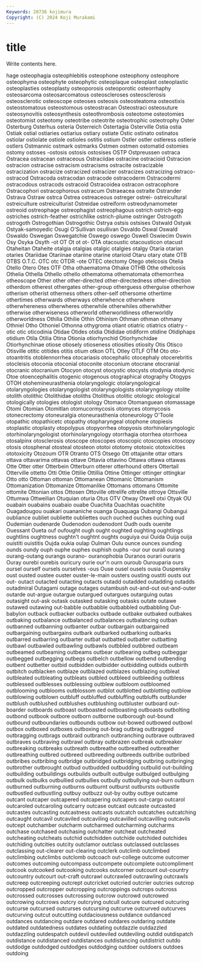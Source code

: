```yaml
---
Keywords: 20736 kojimura
Copyright: (C) 2024 Koji Murakami
---
```


# title

Write contents here.



hage osteophagia osteophlebitis osteophone
osteophony osteophore osteophyma osteophyte osteophytic osteoplaque osteoplast osteoplastic osteoplasties osteoplasty
osteoporosis osteoporotic osteorrhaphy osteosarcoma osteosarcomatous osteoscleroses osteosclerosis osteosclerotic osteoscope osteoses
osteosis osteosteatoma osteostixis osteostomatous osteostomous osteostracan Osteostraci osteosuture osteosynovitis osteosynthesis
osteothrombosis osteotome osteotomies osteotomist osteotomy osteotribe osteotrite osteotrophic osteotrophy Oster
Osterburg Osterhus osteria Osterreich Ostertagia Osterville Ostia ostia Ostiak ostial
ostiaries ostiarius ostiary ostiate Ostic ostinato ostinatos ostiolar ostiolate ostiole
ostioles ostitis ostium Ostler ostler ostleress ostlerie ostlers Ostmannic ostmark
ostmarks Ostmen ostmen ostomatid ostomies ostomy ostoses -ostosis ostosis ostosises
OSTP Ostpreussen ostraca Ostracea ostracean ostraceous Ostraciidae ostracine ostracioid Ostracion
ostracion ostracise ostracism ostracisms ostracite ostracizable ostracization ostracize ostracized ostracizer
ostracizes ostracizing ostraco- ostracod Ostracoda ostracodan ostracode ostracoderm Ostracodermi ostracodous
ostracods ostracoid Ostracoidea ostracon ostracophore Ostracophori ostracophorous ostracum Ostraeacea ostraite
Ostrander Ostrava Ostraw ostrca Ostrea ostreaceous ostreger ostrei- ostreicultural ostreiculture
ostreiculturist Ostreidae ostreiform ostreodynamometer ostreoid ostreophage ostreophagist ostreophagous ostrich ostrich-egg
ostriches ostrich-feather ostrichlike ostrich-plume ostringer Ostrogoth ostrogoth Ostrogothian Ostrogothic Ostrya
ostsis ostsises Ostwald Ostyak Ostyak-samoyedic Osugi O'Sullivan osullivan Osvaldo Oswal
Oswald Oswaldo Oswegan Oswegatchie Oswego oswego Oswell Oswiecim Oswin Osy
Osyka Osyth -ot OT Ot ot ot- OTA otacoustic otacousticon
otacust Otaheitan Otaheite otalgia otalgias otalgic otalgies otalgy Otaria otarian
otaries Otariidae Otariinae otariine otarine otarioid Otaru otary otate OTB
OTBS O.T.C. OTC otc OTDR -ote OTEC otectomy Otego otelcosis
Otelia Otello Otero Otes OTF Otha othaematoma Othake OTHB Othe
othelcosis Othelia Othella Othello othello othematoma othematomata othemorrhea otheoscope Other
other other-directed other-directedness other-direction otherdom otherest othergates other-group otherguess otherguise
otherhow otherism otherist otherness others other-self othersome othertime othertimes otherwards
otherways otherwhence otherwhere otherwhereness otherwheres otherwhile otherwhiles otherwhither otherwise otherwiseness
otherworld otherworldliness otherworldly otherworldness Othilia Othilie Othin Othinism Othman othman
othmany Othniel Otho Othoniel Othonna othygroma otiant otiatric otiatrics otiatry
-otic otic oticodinia Otidae Otides otidia Otididae otidiform otidine Otidiphaps
otidium Otila Otilia Otina Otionia otiorhynchid Otiorhynchidae Otiorhynchinae otiose otiosely
otioseness otiosities otiosity Otis Otisco Otisville otitic otitides otitis otium
otkon OTL Otley OTLF OTM Oto oto- otoantritis otoblennorrhea otocariasis
otocephalic otocephaly otocerebritis otocleisis otoconia otoconial otoconite otoconium otocrane otocranial
otocranic otocranium Otocyon otocyst otocystic otocysts otodynia otodynic Otoe otoencephalitis
otogenic otogenous otographical otography Otogyps OTOH otohemineurasthenia otolaryngologic otolaryngological otolaryngologies
otolaryngologist otolaryngologists otolaryngology otolite otolith otolithic Otolithidae otoliths Otolithus otolitic
otologic otological otologically otologies otologist otology Otomaco Otomanguean otomassage Otomi
Otomian Otomitlan otomucormycosis otomyces otomycosis otonecrectomy otoneuralgia otoneurasthenia otoneurology O'Toole
otopathic otopathicetc otopathy otopharyngeal otophone otopiesis otoplastic otoplasty otopolypus otopyorrhea
otopyosis otorhinolaryngologic otorhinolaryngologist otorhinolaryngology otorrhagia otorrhea otorrhoea otosalpinx otosclerosis otoscope
otoscopes otoscopic otoscopies otoscopy otosis otosphenal otosteal otosteon ototoi ototomy
ototoxic ototoxicities ototoxicity Otozoum OTR Otranto OTS Otsego Ott ottajanite
ottar ottars ottava ottavarima ottavas ottave Ottavia ottavino Ottawa ottawa
ottawas Otte Otter otter Otterbein Otterburn otterer otterhound otters Ottertail
Otterville ottetto Otti Ottie Ottilie Ottillia Ottine Ottinger ottinger ottingkar
Otto otto Ottoman ottoman Ottomanean Ottomanic Ottomanism Ottomanization Ottomanize Ottomanlike
Ottomans ottomans Ottomite ottomite Ottonian ottos Ottosen Ottoville ottrelife ottrelite
ottroye Ottsville Ottumwa Ottweilian Otuquian oturia Otus OTV Otway Otwell
otxi Otyak OU ouabain ouabains ouabaio ouabe Ouachita Ouachitas ouachitite
Ouagadougou ouakari ouananiche ouanga Ouaquaga Oubangi Oubangui oubliance oubliet oubliette
oubliettes ouch ouched ouches ouching oud Oudemian oudenarde Oudenodon oudenodont
Oudh ouds ouenite Ouessant Oueta ouf oufought ough ought oughted
oughting oughtlings oughtlins oughtness oughtn't oughtnt oughts ouguiya oui Ouida
Ouija ouija ouistiti ouistitis Oujda oukia oulap Oulman Oulu ounce
ounces ounding ounds oundy ouph ouphe ouphes ouphish ouphs -our
our ourali ourang ourang-outang ourangs ourano- ouranophobia Ouranos ourari ouraris
Ouray ourebi ourebis ouricury ourie our'n ourn ouroub Ourouparia ours
oursel ourself oursels ourselves -ous Ouse ousel ousels ousia Ouspensky
oust ousted oustee ouster ouster-le-main ousters ousting oustiti ousts out
out- outact outacted outacting outacts outadd outadded outadding outadds outadmiral
Outagami outage outages outambush out-and-out out-and-outer outarde out-argue outargue outargued
outargues outarguing outas outasight out-ask outask outasked outasking outasks outate
outawe outawed outawing out-babble outbabble outbabbled outbabbling Out-babylon outback outbacker
outbacks outbade outbake outbaked outbakes outbaking outbalance outbalanced outbalances outbalancing
outban outbanned outbanning outbanter outbar outbargain outbargained outbargaining outbargains outbark
outbarked outbarking outbarks outbarred outbarring outbarter outbat outbatted outbatter outbatting
outbawl outbawled outbawling outbawls outbbled outbbred outbeam outbeamed outbeaming outbeams
outbear outbearing outbeg outbeggar outbegged outbegging outbegs outbelch outbellow outbend
outbending outbent outbetter outbid outbidden outbidder outbidding outbids outbirth outbitch
outblacken outblaze outblazed outblazes outblazing outbleat outbleated outbleating outbleats outbled
outbleed outbleeding outbless outblessed outblesses outblessing outblew outbloom outbloomed outblooming
outblooms outblossom outblot outblotted outblotting outblow outblowing outblown outbluff outbluffed
outbluffing outbluffs outblunder outblush outblushed outblushes outblushing outbluster outboard out-boarder
outboards outboast outboasted outboasting outboasts outbolting outbond outbook outbore outborn
outborne outborough out-bound outbound outboundaries outbounds outbow out-bowed outbowed outbowl
outbox outboxed outboxes outboxing out-brag outbrag outbragged outbragging outbrags outbraid
outbranch outbranching outbrave outbraved outbraves outbraving outbrawl outbray outbrazen outbreak
outbreaker outbreaking outbreaks outbreath outbreathe outbreathed outbreather outbreathing outbred outbreed
outbreeding outbreeds outbribe outbribed outbribes outbribing outbridge outbridged outbridging outbring
outbringing outbrother outbrought outbud outbudded outbudding outbuild out-building outbuilding outbuildings
outbuilds outbuilt outbulge outbulged outbulging outbulk outbulks outbullied outbullies outbully
outbullying out-burn outburn outburned outburning outburns outburnt outburst outbursts outbustle
outbustled outbustling outbuy outbuzz out-by outby outbye outcame outcant outcaper
outcapered outcapering outcapers out-cargo outcarol outcaroled outcaroling outcarry outcase outcast
outcaste outcasted outcastes outcasting outcastness outcasts outcatch outcatches outcatching outcaught
outcavil outcaviled outcaviling outcavilled outcavilling outcavils outcept outchamber outcharm outcharmed
outcharming outcharms outchase outchased outchasing outchatter outcheat outcheated outcheating outcheats
outchid outchidden outchide outchided outchides outchiding outcities outcity outclamor outclass
outclassed outclasses outclassing out-clearer out-clearing outclerk outclimb outclimbed outclimbing outclimbs
outclomb outcoach out-college outcome outcomer outcomes outcoming outcompass outcompete outcomplete
outcompliment outcook outcooked outcooking outcooks outcorner outcount out-country outcountry outcourt
out-craft outcrawl outcrawled outcrawling outcrawls outcreep outcreeping outcrept outcricket outcried
outcrier outcries outcrop outcropped outcropper outcropping outcroppings outcrops outcross outcrossed
outcrosses outcrossing outcrow outcrowd outcrowed outcrowing outcrows outcry outcrying outcull
outcure outcured outcuring outcurse outcursed outcurses outcursing outcurve outcurved outcurves
outcurving outcut outcutting outdaciousness outdance outdanced outdances outdancing outdare outdared
outdares outdaring outdate outdated outdatedness outdates outdating outdazzle outdazzled outdazzling
outdespatch outdevil outdeviled outdeviling outdid outdispatch outdistance outdistanced outdistances outdistancing
outdistrict outdo outdodge outdodged outdodges outdodging outdoer outdoers outdoes outdoing
